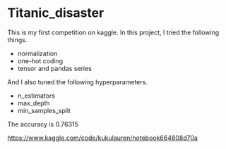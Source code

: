 # Titanic_disaster
This is my first competition on kaggle.
In this project, I tried the following things.
- normalization
- one-hot coding
- tensor and pandas series
  
And I also tuned the following hyperparameters.
- n_estimators
- max_depth
- min_samples_split

The accuracy is 0.76315

https://www.kaggle.com/code/kukulauren/notebook664808d70a
